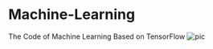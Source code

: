 # Machine-Learning
The Code of Machine Learning Based on TensorFlow
![pic](/Machine-Learning/timg.jpeg)
